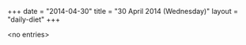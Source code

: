 +++
date = "2014-04-30"
title = "30 April 2014 (Wednesday)"
layout = "daily-diet"
+++


\<no entries\>
